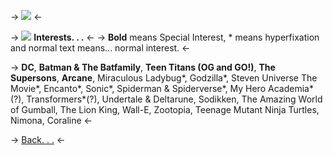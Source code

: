 -> ![](https://media.discordapp.net/attachments/1166499529953128508/1199834545147625553/image_2.png?ex=65c3fbff&is=65b186ff&hm=e8d0fe94487d6878027a5f77f2d044d7041619ebd24dd9093f26093730096092&=&format=webp&quality=lossless) <-

-> ![](https://files.catbox.moe/gzvzs1.gif) **Interests. . .** <-
-> **Bold** means Special Interest, * means hyperfixation and normal text means... normal interest. <-

-> **DC**, **Batman & The Batfamily**, **Teen Titans (OG and GO!)**, **The Supersons**, **Arcane**, Miraculous Ladybug\*, Godzilla\*, Steven Universe The Movie\*, Encanto\*, Sonic\*, Spiderman & Spiderverse\*, My Hero Academia\*(?), Transformers\*(?), Undertale & Deltarune, Sodikken, The Amazing World of Gumball, The Lion King, Wall-E, Zootopia, Teenage Mutant Ninja Turtles, Nimona, Coraline <-

-> [Back. . .](https://rentry.co/bludhavenpd) <-
